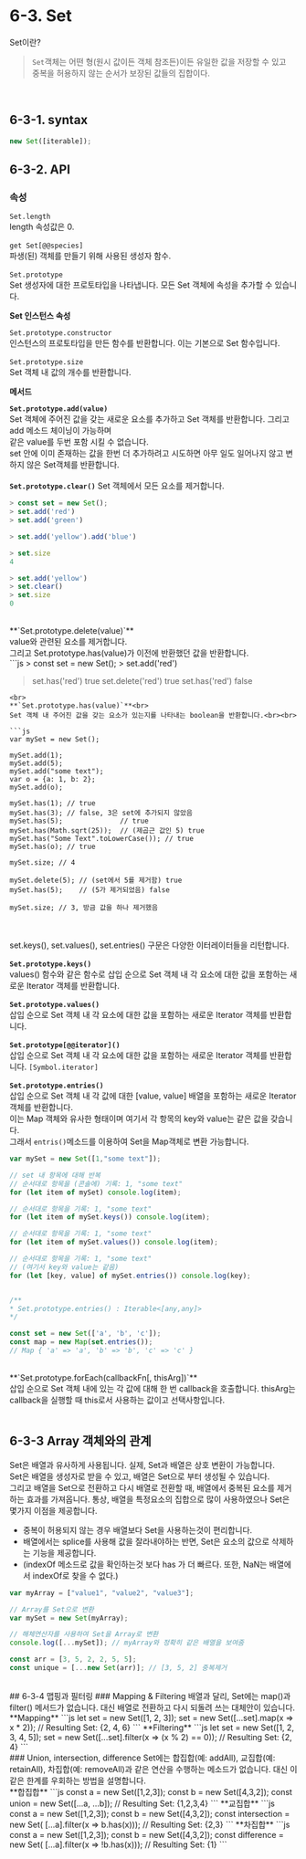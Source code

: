 # 6-3. Set
Set이란? <br>
>`Set`객체는 어떤 형(원시 값이든 객체 참조든)이든 유일한 값을 저장할 수 있고 <br>
>중복을 허용하지 않는 순서가 보장된 값들의 집합이다.
<br>

## 6-3-1. syntax

```js
new Set([iterable]);
```

## 6-3-2. API
### 속성

`Set.length`<br>
length 속성값은 0.<br><br>
`get Set[@@species]`<br>
파생(된) 객체를 만들기 위해 사용된 생성자 함수.<br><br>
`Set.prototype`<br>
Set 생성자에 대한 프로토타입을 나타냅니다. 모든 Set 객체에 속성을 추가할 수 있습니다.<br>

**Set 인스턴스 속성**

`Set.prototype.constructor`<br>
인스턴스의 프로토타입을 만든 함수를 반환합니다. 이는 기본으로 Set 함수입니다.<br><br>
`Set.prototype.size`<br>
Set 객체 내 값의 개수를 반환합니다.

**메서드**

**`Set.prototype.add(value)`**<br>
Set 객체에 주어진 값을 갖는 새로운 요소를 추가하고 Set 객체를 반환합니다. 그리고 add 메소드 체이닝이 가능하며 <br>
같은 value를 두번 포함 시킬 수 없습니다. <br>
set 안에 이미 존재하는 값을 한번 더 추가하려고 시도하면 아무 일도 일어나지 않고 변하지 않은 Set객체를 반환합니다.<br><br>
**`Set.prototype.clear()`**
Set 객체에서 모든 요소를 제거합니다.<br>
```js
> const set = new Set();
> set.add('red')
> set.add('green')

> set.add('yellow').add('blue')

> set.size
4

> set.add('yellow')
> set.clear()
> set.size
0
```
<br>
**`Set.prototype.delete(value)`**<br>
value와 관련된 요소를 제거합니다.<br>
그리고 Set.prototype.has(value)가 이전에 반환했던 값을 반환합니다. <br>
```js
> const set = new Set();
> set.add('red')

> set.has('red')
true
> set.delete('red')
true
> set.has('red')
false
```
<br>
**`Set.prototype.has(value)`**<br>
Set 객체 내 주어진 값을 갖는 요소가 있는지를 나타내는 boolean을 반환합니다.<br><br>

```js
var mySet = new Set();

mySet.add(1);
mySet.add(5);
mySet.add("some text");
var o = {a: 1, b: 2};
mySet.add(o);

mySet.has(1); // true
mySet.has(3); // false, 3은 set에 추가되지 않았음
mySet.has(5);              // true
mySet.has(Math.sqrt(25));  // (제곱근 값인 5) true 
mySet.has("Some Text".toLowerCase()); // true
mySet.has(o); // true

mySet.size; // 4

mySet.delete(5); // (set에서 5를 제거함) true
mySet.has(5);    // (5가 제거되었음) false

mySet.size; // 3, 방금 값을 하나 제거했음
```
<br><br>
set.keys(), set.values(), set.entries() 구문은 다양한 이터레이터들을 리턴합니다.<br><br>
**`Set.prototype.keys()`**<br>
values() 함수와 같은 함수로 삽입 순으로 Set 객체 내 각 요소에 대한 값을 포함하는 새로운 Iterator 객체를 반환합니다.<br><br>
**`Set.prototype.values()`**<br>
삽입 순으로 Set 객체 내 각 요소에 대한 값을 포함하는 새로운 Iterator 객체를 반환합니다.<br><br>
**`Set.prototype[@@iterator]()`**<br>
삽입 순으로 Set 객체 내 각 요소에 대한 값을 포함하는 새로운 Iterator 객체를 반환합니다. `[Symbol.iterator]`<br><br>
**`Set.prototype.entries()`**<br>
삽입 순으로 Set 객체 내 각 값에 대한 [value, value] 배열을 포함하는 새로운 Iterator 객체를 반환합니다. <br>
이는 Map 객체와 유사한 형태이며 여기서 각 항목의 key와 value는 같은 값을 갖습니다.<br>
그래서 `entris()`메소드를 이용하여 Set을 Map객체로 변환 가능합니다.
```js
var mySet = new Set([1,"some text"]);

// set 내 항목에 대해 반복
// 순서대로 항목을 (콘솔에) 기록: 1, "some text"
for (let item of mySet) console.log(item);

// 순서대로 항목을 기록: 1, "some text"
for (let item of mySet.keys()) console.log(item);

// 순서대로 항목을 기록: 1, "some text"
for (let item of mySet.values()) console.log(item);

// 순서대로 항목을 기록: 1, "some text"
// (여기서 key와 value는 같음)
for (let [key, value] of mySet.entries()) console.log(key);


/**
* Set.prototype.entries() : Iterable<[any,any]>
*/

const set = new Set(['a', 'b', 'c']);
const map = new Map(set.entries());
// Map { 'a' => 'a', 'b' => 'b', 'c' => 'c' }
```
<br>
**`Set.prototype.forEach(callbackFn[, thisArg])`**<br>
삽입 순으로 Set 객체 내에 있는 각 값에 대해 한 번 callback을 호출합니다. thisArg는 callback을 실행할 때 this로서 사용하는 값이고 선택사항입니다.<br><br>

## 6-3-3 Array 객체와의 관계
Set은 배열과 유사하게 사용됩니다. 실제, Set과 배열은 상호 변환이 가능합니다. <br>
Set은 배열을 생성자로 받을 수 있고, 배열은 Set으로 부터 생성될 수 있습니다. <br>
그리고 배열을 Set으로 전환하고 다시 배열로 전환할 때, 배열에서 중복된 요소를 제거하는 효과를 가져옵니다.
통상, 배열을 특정요소의 집합으로 많이 사용하였으나 Set은 몇가지 이점을 제공합니다.<br>

- 중복이 허용되지 않는 경우 배열보다 Set을 사용하는것이 편리합니다.
- 배열에서는 splice를 사용해 값을 잘라내야하는 반면, Set은 요소의 값으로 삭제하는 기능을 제공합니다.
- (indexOf 메소드로 값을 확인하는것 보다 has 가 더 빠르다. 또한, NaN는 배열에서 indexOf로 찾을 수 없다.)

```js
var myArray = ["value1", "value2", "value3"];

// Array를 Set으로 변환
var mySet = new Set(myArray);

// 해체연산자를 사용하여 Set을 Array로 변환
console.log([...mySet]); // myArray와 정확히 같은 배열을 보여줌

const arr = [3, 5, 2, 2, 5, 5];
const unique = [...new Set(arr)]; // [3, 5, 2] 중복제거

```
<br>
## 6-3-4 맵핑과 필터링
### Mapping & Filtering
배열과 달리, Set에는 map()과 filter() 메서드가 없습니다. 대신 배열로 전환하고 다시 되돌려 쓰는 대체안이 있습니다.<br>
**Mapping**
```js
let set = new Set([1, 2, 3]);
set = new Set([...set].map(x => x * 2));
// Resulting Set: {2, 4, 6}
```
**Filtering**
```js
let set = new Set([1, 2, 3, 4, 5]);
set = new Set([...set].filter(x => (x % 2) == 0));
// Resulting Set: {2, 4}
```
<br>
### Union, intersection, difference
Set에는 합집합(예: addAll), 교집합(예: retainAll), 차집합(예: removeAll)과 같은 연산을 수행하는 메소드가 없습니다. 대신 이 같은 한계를 우회하는 방법을 설명합니다.<br>
**합집합**
```js
const a = new Set([1,2,3]);
const b = new Set([4,3,2]);
const union = new Set([...a, ...b]);
// Resulting Set: {1,2,3,4}
```
**교집합**
```js
const a = new Set([1,2,3]);
const b = new Set([4,3,2]);
const intersection = new Set(
[...a].filter(x => b.has(x)));
// Resulting Set: {2,3}
```
**차집합**
```js
const a = new Set([1,2,3]);
const b = new Set([4,3,2]);
const difference = new Set(
[...a].filter(x => !b.has(x)));
// Resulting Set: {1}
```
